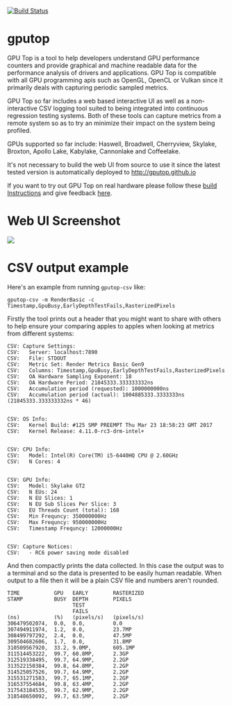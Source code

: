 [![Build Status](https://travis-ci.org/rib/gputop.svg?branch=master)](https://travis-ci.org/rib/gputop)

# gputop

GPU Top is a tool to help developers understand GPU performance counters and provide graphical and machine readable data for the performance analysis of drivers and applications. GPU Top is compatible with all GPU programming apis such as OpenGL, OpenCL or Vulkan since it primarily deals with capturing periodic sampled metrics.

GPU Top so far includes a web based interactive UI as well as a non-interactive CSV logging tool suited to being integrated into continuous regression testing systems. Both of these tools can capture metrics from a remote system so as to try an minimize their impact on the system being profiled.

GPUs supported so far include: Haswell, Broadwell, Cherryview, Skylake, Broxton, Apollo Lake, Kabylake, Cannonlake and Coffeelake.

It's not necessary to build the web UI from source to use it since the latest tested version is automatically deployed to http://gputop.github.io

If you want to try out GPU Top on real hardware please follow these [build Instructions](https://github.com/rib/gputop/wiki/Build-Instructions) and give feedback [here](https://github.com/rib/gputop/issues).

# Web UI Screenshot
![](https://raw.githubusercontent.com/wiki/rib/gputop/images/webui-screenshot.png)


# CSV output example

Here's an example from running `gputop-csv` like:

```gputop-csv -m RenderBasic -c Timestamp,GpuBusy,EarlyDepthTestFails,RasterizedPixels```

Firstly the tool prints out a header that you might want to share with others to help ensure your comparing apples to apples when looking at metrics from different systems:

```
CSV: Capture Settings:
CSV:   Server: localhost:7890
CSV:   File: STDOUT
CSV:   Metric Set: Render Metrics Basic Gen9
CSV:   Columns: Timestamp,GpuBusy,EarlyDepthTestFails,RasterizedPixels
CSV:   OA Hardware Sampling Exponent: 18
CSV:   OA Hardware Period: 21845333.333333332ns
CSV:   Accumulation period (requested): 1000000000ns
CSV:   Accumulation period (actual): 1004885333.3333333ns (21845333.333333332ns * 46)


CSV: OS Info:
CSV:   Kernel Build: #125 SMP PREEMPT Thu Mar 23 18:58:23 GMT 2017
CSV:   Kernel Release: 4.11.0-rc3-drm-intel+


CSV: CPU Info:
CSV:   Model: Intel(R) Core(TM) i5-6440HQ CPU @ 2.60GHz
CSV:   N Cores: 4


CSV: GPU Info:
CSV:   Model: Skylake GT2
CSV:   N EUs: 24
CSV:   N EU Slices: 1
CSV:   N EU Sub Slices Per Slice: 3
CSV:   EU Threads Count (total): 168
CSV:   Min Frequncy: 350000000Hz
CSV:   Max Frequncy: 950000000Hz
CSV:   Timestamp Frequncy: 12000000Hz


CSV: Capture Notices:
CSV:   - RC6 power saving mode disabled

```

And then compactly prints the data collected. In this case the output was to a terminal and so the data is presented to be easily human readable. When output to a file then it will be a plain CSV file and numbers aren't rounded.

```
TIME           GPU   EARLY        RASTERIZED
STAMP          BUSY  DEPTH        PIXELS
                     TEST
                     FAILS
(ns)           (%)   (pixels/s)   (pixels/s)
306479502074,  0.0,  0.0,         0.0
307494911974,  1.2,  0.0,         23.7MP
308499797292,  2.4,  0.0,         47.5MP
309504682606,  1.7,  0.0,         31.8MP
310509567920,  33.2, 9.0MP,       605.1MP
311514453222,  99.7, 60.8MP,      2.3GP
312519338495,  99.7, 64.9MP,      2.2GP
313522150384,  99.8, 64.8MP,      2.2GP
314525057526,  99.7, 64.9MP,      2.2GP
315531271583,  99.7, 65.1MP,      2.2GP
316537554684,  99.8, 63.4MP,      2.2GP
317543184535,  99.7, 62.9MP,      2.2GP
318548650092,  99.7, 63.5MP,      2.2GP
```
